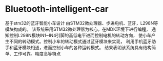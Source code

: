 # Bluetooth-intelligent-car
基于stm32的蓝牙智能小车设计
由STM32微处理器、步进电机、蓝牙，L298N等模块构成的。
该系统采用STM32微处理器为核心，在MDK环境下进行编程，
通知控制L298N模块IN1~IN4引脚的高低电平进而控制电机的转动方向，
使小车产生不同的转动模式。控制小车的转动模式通过蓝牙模块来实现，
利用手机蓝牙助手和蓝牙模块相通，进而控制小车的各种运转模式。
结果表明该系统具有结构简单、工作可靠、精度高等特点
